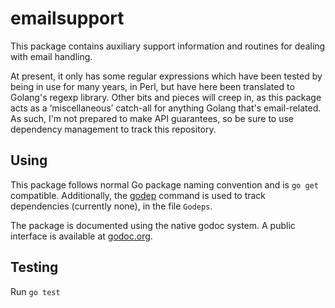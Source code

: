emailsupport
============

This package contains auxiliary support information and routines for dealing
with email handling.

At present, it only has some regular expressions which have been tested by
being in use for many years, in Perl, but have here been translated to
Golang's regexp library.  Other bits and pieces will creep in, as this package
acts as a ‘miscellaneous’ catch-all for anything Golang that's email-related.
As such, I'm not prepared to make API guarantees, so be sure to use dependency
management to track this repository.


Using
-----

This package follows normal Go package naming convention and is `go get`
compatible.  Additionally, the [godep](https://github.com/kr/godep) command is
used to track dependencies (currently none), in the file `Godeps`.

The package is documented using the native godoc system.
A public interface is available at
[godoc.org](http://godoc.org/github.com/philpennock/emailsupport).


Testing
-------

Run `go test`
